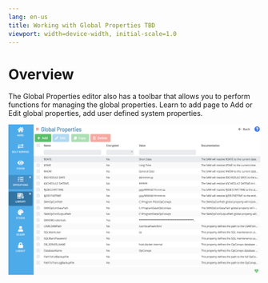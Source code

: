 ```yaml
---
lang: en-us
title: Working with Global Properties TBD
viewport: width=device-width, initial-scale=1.0
---
```


# Overview

The Global Properties editor also has a toolbar that allows you to perform functions for managing the global properties. Learn to add page to Add or Edit global properties, add user defined system properties.

![Working With Library](../../../../Resources/Images/SM/Library/WorkingWithLibrary/WorkingWithGlobalProperties.png "Threshold Grid")
